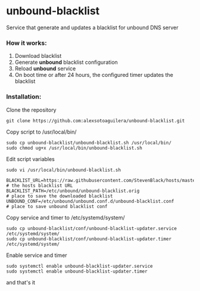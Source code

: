 # unbound-blacklist
Service that generate and updates a blacklist for unbound DNS server

### How it works:

1. Download blacklist
2. Generate **unbound** blacklist configuration
3. Reload **unbound** service
4. On boot time or after 24 hours, the configured timer updates the blacklist


### Installation:
Clone the repository
```
git clone https://github.com:alexsotoaguilera/unbound-blacklist.git
```

Copy script to /usr/local/bin/
```
sudo cp unbound-blacklist/unbound-blacklist.sh /usr/local/bin/
sudo chmod ug+x /usr/local/bin/unbound-blacklist.sh
```

Edit script variables
```
sudo vi /usr/local/bin/unbound-blacklist.sh

BLACKLIST_URL=https://raw.githubusercontent.com/StevenBlack/hosts/master/hosts  # the hosts blacklist URL
BLACKLIST_PATH=/etc/unbound/unbound-blacklist.orig                              # place to save the downloaded blacklist
UNBOUND_CONF=/etc/unbound/unbound.conf.d/unbound-blacklist.conf                 # place to save unbound blacklist conf

```

Copy service and timer to /etc/systemd/system/
```
sudo cp unbound-blacklist/conf/unbound-blacklist-updater.service /etc/systemd/system/
sudo cp unbound-blacklist/conf/unbound-blacklist-updater.timer /etc/systemd/system/
```

Enable service and timer
```
sudo systemctl enable unbound-blacklist-updater.service
sudo systemctl enable unbound-blacklist-updater.timer
```

and that's it
